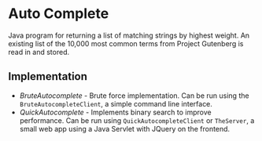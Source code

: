 # Auto Complete #
Java program for returning a list of matching strings by highest weight. An existing list of the  10,000 most common terms from Project Gutenberg is read in and stored.

## Implementation ##

- *BruteAutocomplete* - Brute force implementation. Can be run using the `BruteAutocompleteClient`, a simple command line interface. 
- *QuickAutocomplete* - Implements binary search to improve performance. Can be run using `QuickAutocompleteClient` or `TheServer`, a small web app using a Java Servlet with JQuery on the frontend. 


